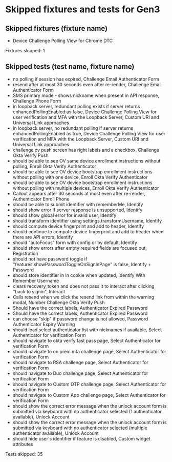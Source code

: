 # Skipped fixtures and tests for Gen3

## Skipped fixtures (fixture name)
* Device Challenge Polling View for Chrome DTC

Fixtures skipped: 1

## Skipped tests (test name, fixture name)
* no polling if session has expired, Challenge Email Authenticator Form
* resend after at most 30 seconds even after re-render, Challenge Email Authenticator Form
* SMS primary mode - shows nickname when present in API response, Challenge Phone Form
* in loopback server, redundant polling exists if server returns enhancedPollingEnabled as false, Device Challenge Polling View for user verification and MFA with the Loopback Server, Custom URI and Universal Link approaches
* in loopback server, no redundant polling if server returns enhancedPollingEnabled as true, Device Challenge Polling View for user verification and MFA with the Loopback Server, Custom URI and Universal Link approaches
* challenge ov push screen has right labels and a checkbox, Challenge Okta Verify Push
* should be able to see OV same device enrollment instructions without polling, Enroll Okta Verify Authenticator
* should be able to see OV device bootstrap enrollment instructions without polling with one device, Enroll Okta Verify Authenticator
* should be able to see OV device bootstrap enrollment instructions without polling with multiple devices, Enroll Okta Verify Authenticator
* Callout appears after 30 seconds at most even after re-render, Authenticator Enroll Phone
* should be able to submit identifier with rememberMe, Identify
* should show error if server response is unsupported, Identify
* should show global error for invalid user, Identify
* should transform identifier using settings.transformUsername, Identify
* should compute device fingerprint and add to header, Identify
* should continue to compute device fingerprint and add to header when there are API errors, Identify
* should "autoFocus" form with config or by default, Identify
* should show errors after empty required fields are focused out, Registration
* should not have password toggle if "features.showPasswordToggleOnSignInPage" is false, Identify + Password
* should store identifier in ln cookie when updated, Identify With Remember Username
* clears recovery_token and does not pass it to interact after clicking "back to signin", Interact
* Calls resend when we click the resend link from within the warning modal, Number Challenge Okta Verify Push
* Should have the correct labels, Authenticator Expired Password
* Should have the correct labels, Authenticator Expired Password
* can choose "skip" if password change is not allowed, Password Authenticator Expiry Warning
* should load select authenticator list with nicknames if available, Select Authenticator for verification Form
* should navigate to okta verify fast pass page, Select Authenticator for verification Form
* should navigate to on prem mfa challenge page, Select Authenticator for verification Form
* should navigate to RSA challenge page, Select Authenticator for verification Form
* should navigate to Duo challenge page, Select Authenticator for verification Form
* should navigate to Custom OTP challenge page, Select Authenticator for verification Form
* should navigate to Custom App challenge page, Select Authenticator for verification Form
* should show the correct error message when the unlock account form is submitted via keyboard with no authenticator selected (1 authenticator available), Unlock Account
* should show the correct error message when the unlock account form is submitted via keyboard with no authenticator selected (multiple authenticator available), Unlock Account
* should hide user's identifier if feature is disabled, Custom widget attributes

Tests skipped: 35
